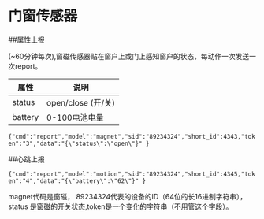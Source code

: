 # 门窗传感器

##属性上报

(~60分钟每次),窗磁传感器贴在窗户上或门上感知窗户的状态，每动作一次发送一次report。

| 属性 | 说明 |
| -- | -- |
| status | open/close  (开/关) |
| battery | 0-100电池电量 |

```{"cmd":"report","model":"magnet","sid":"89234324","short_id":4343,"token":"3","data":"{\"status\":\"open\"}" }```

##心跳上报

```{"cmd":"report","model":"motion","sid":"89234324","short_id":4345,"token":"4","data":"{\"battery\":\"62\"}" }```

magnet代码是窗磁， 89234324代表的设备的ID（64位的长16进制字符串），status 是窗磁的开关状态,token是一个变化的字符串（不用管这个字段）。





